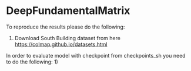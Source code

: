 # DeepFundamentalMatrix
To reproduce the results please do the following:
1) Download South Building dataset from here https://colmap.github.io/datasets.html

In order to evaluate model with checkpoint from checkpoints_sh you need to do the following:
1)  
